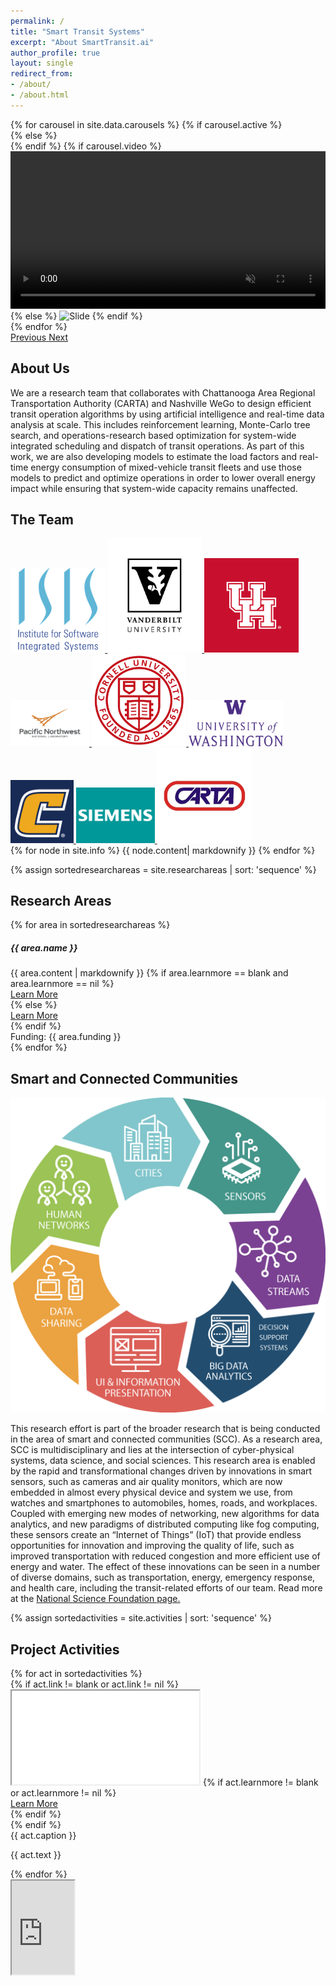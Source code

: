 ```yaml
---
permalink: /
title: "Smart Transit Systems"
excerpt: "About SmartTransit.ai"
author_profile: true
layout: single
redirect_from:
- /about/
- /about.html
---
```


  <div class="containerh-100 d-flex justify-content-center">
    <div class="row">
      <div class="col-lg-12 col-xl-11 col-sm-12 mx-auto">
        <div id="carouselData" class="carousel slide carousel-fade"
          data-ride="carousel" data-interval=8000>
          <div class="carousel-inner">
            {% for carousel in site.data.carousels %}
            {% if carousel.active %}
            <div class="carousel-item active align-items-center">
              {% else %}
              <div class="carousel-item align-items-center">
                {% endif %}
                {% if carousel.video %}
                <video id="videoBanner" width="100%" loading="lazy" class="d-block w-100 p-0 m-0" autoplay
                  loop muted>
                  <source src="{{ carousel.video }}" type="video/mp4" />
                </video>
                {% else %}
                <img class="d-block w-100 p-0 m-0" loading="lazy" src="{{ carousel.image }}"
                  alt="Slide">
                {% endif %}
              </div>
              {% endfor %}
            </div>
            <a class="carousel-control-prev" href="#carouselData" role="button"
              data-slide="prev">
              <span class="carousel-control-prev-icon" aria-hidden="true"></span>
              <span class="sr-only">Previous</span>
            </a>
            <a class="carousel-control-next" href="#carouselData" role="button"
              data-slide="next">
              <span class="carousel-control-next-icon" aria-hidden="true"></span>
              <span class="sr-only">Next</span>
            </a>
          </div>
        </div>
      </div>
    </div>
  
  <section class="content-section" id="aboutus">
    <div class="content-section-heading text-center">
      <h2 class="mdc-typography--headline2 text-center m-0 p-0">About Us</h2>
    </div>
    <div class="container-fluid p-2 m-2">
        We are a research team that collaborates with Chattanooga Area Regional Transportation Authority (CARTA) and Nashville WeGo to design
            efficient transit operation algorithms by using artificial intelligence and
            real-time data analysis at scale. This includes reinforcement
            learning, Monte-Carlo tree search, and operations-research based
            optimization for system-wide integrated scheduling and dispatch of
            transit operations. As part of this work, we are also developing
            models to estimate the load factors and real-time energy consumption
            of mixed-vehicle transit fleets and use those models to predict and
            optimize operations in order to lower overall energy impact while
            ensuring that system-wide capacity remains unaffected.
      </div>
  </section>

  <!-- About -->
  <section class="content-section bg-light text-center" id="team">
    <div class="content-section-heading text-center">
      <h2 class="mdc-typography--headline2 text-center m-0 p-0">The Team</h2>
    </div>
    <div class="container-fluid p-0 m-0 mx-auto">
      <div class="row p-1 m-1">
        <div class="col-lg-4 col-xl-3 p-0 ml-3 my-auto mx-auto">
            <a href="https://www.isis.vanderbilt.edu/"><img class="m-0 p-0 d-inline-flex" width="30%" src="img/logos/isis.png" alt="isis vu image"> </a>    
          <a href="https://www.vanderbilt.edu/"><img class="m-0 p-0 mr-2 d-inline-flex" width="30%" src="img/logos/vu.jpg" alt="vu image">    </a>  
          <a href="https://www.uh.edu/"><img class="m-0 p-0  mr-2 d-inline-flex" width="30%" src="img/logos/uh.png" alt="uh image">  </a>    
            <a href="https://www.pnnl.gov/"> <img class="m-0 p-0  mr-2 d-inline-flex" width="25%" src="img/logos/pnnl.png" alt="pnnl image">  </a> 
          <a href="https://www.cornell.edu/"><img class="m-0 p-0 mr-2 d-inline-flex" width="30%" src="img/logos/cornell.gif" alt="cornell image">  </a>    
         <a href="https://www.washington.edu/about/?utm_source=whitebar&utm_medium=click&utm_campaign=campuses&utm_term=seattle"> <img class="m-0 p-0  mr-2 d-inline-flex " width="30%" src="img/logos/uw.png" alt="uw image">   </a>   
          <a href="https://www.utc.edu/"><img class="m-0 p-0  mr-2 d-inline-flex " width="20%" src="img/logos/utc.png" alt="utc image">   </a> 
         <a href="https://new.siemens.com/us/en/company/siemens-in-the-usa/princeton.html"> <img class="m-0 p-0  mr-2 d-inline-flex" width="25%" src="img/logos/siemens.jpg" alt="siemens image">    </a>     
           <a href="http://www.carta-bus.org/">   <img class="m-0 p-0 mr-2 d-inline-flex" width="30%" src="img/logos/carta.jpeg" alt="carta image">  </a> 
        </div>
        <div class="col-lg-7 col-xl-8 p-0 m-0 mx-auto">
          {% for node in site.info %}
          {{ node.content| markdownify }}
          {% endfor %}
        </div>
      </div>
    </div>
    <!-- <div class="text-center">    
          <a class="btn btn-dark  js-scroll-trigger" href="#research">Research Areas</a></div> -->
  </section>

  <!-- Research Areas -->
  {% assign sortedresearchareas = site.researchareas | sort: 'sequence' %}
  <section class="content-section" id="research">
    <div class="content-section-heading text-center">
      <h2 class="mdc-typography--headline2 p-2 text-center m-0 p-0">Research
        Areas</h2>
    </div>
    <div class="row">
      {% for area in sortedresearchareas %}
      <div class="col-xl-4 d-flex align-items-stretch">
        <div class="card bg-secondary text-white border-1 m-2 ">
          <h5 class="card-header text-center">{{ area.name }}</h5>
          <div class="card-body d-flex flex-column">
            {{ area.content | markdownify }}
            {% if area.learnmore == blank and area.learnmore == nil %}
            <div class="text-center"><a class="align-self-end btn btn-dark  js-scroll-trigger"
                href="#research">Learn More</a></div>
            {% else %}
            <div class="text-center align-bottom"><a class="align-self-end btn btn-dark  js-scroll-trigger"
                href="{{ area.learnmore }}">Learn More</a></div>
            {% endif %}
          </div>
          <div class="card-footer text-white text-center">Funding: {{
            area.funding }}</div>
        </div>
      </div>
      {% endfor %}
    </div>
  </section>

  
 

 
  <section class="content-section bg-light" id="scc">
    <div class="content-section-heading text-center">
   <h2 class="mdc-typography--headline2 text-center mb-1 pb-1">Smart and Connected Communities</h2>
    </div>
    <div class="container-fluid p-1 m-1">
      <div class="row p-0 m-0">
        <div class="col-lg-4 col-xl-3 p-0 ml-xl-3 my-auto mx-auto">
            <img class="m-0 p-0 d-inline-flex" src="img/smartcities.png" alt="scopelab image">   
        </div>
        <div class="col-lg-7 col-xl-8 p-0 m-0 mx-auto">
   <p class="card-text text-justify   mr-4"> This research effort is part of the broader research that is being conducted in the area of smart and connected communities (SCC). As a research area, SCC is multidisciplinary and lies at the intersection of cyber-physical systems, data science, and social sciences. This research area is enabled by the rapid and transformational changes driven by innovations in smart sensors, such as cameras and air quality monitors, which are now embedded in almost
every physical device and system we use, from watches and smartphones to automobiles,
homes, roads, and workplaces. Coupled with emerging new modes of networking, new
algorithms for data analytics, and new paradigms of distributed computing like fog computing,
these sensors create an “Internet of Things” (IoT) that provide endless opportunities for
innovation and improving the quality of life, such as improved transportation with reduced
congestion and more efficient use of energy and water. The effect of these innovations can be seen in a number of diverse domains, such as transportation, energy, emergency response, and health care, including the transit-related efforts of our team.
Read more at the <a href="https://www.nsf.gov/cise/scc/">National Science Foundation page.</a> </p>
        </div>
      </div>
    </div>
    <!-- <div class="text-center">    
          <a class="btn btn-dark  js-scroll-trigger" href="#research">Research Areas</a></div> -->
  </section>

  <!-- Portfolio -->
  {% assign sortedactivities = site.activities | sort: 'sequence' %}
  <section class="content-section " id="activities">
    <div class="container-fluid">
      <div class="content-section-heading text-center">
        <h2 class="mdc-typography--headline2 p-2 text-center m-0 p-0">Project
          Activities</h2>
      </div>
      <div class="row no-gutters justify-content-center">
        {% for act in sortedactivities %}
        <div class="col-lg-6 col-xl-5 p-xl-3 m-xl-3">
          {% if act.link != blank or act.link != nil %}
          <div class="embed-responsive embed-responsive-16by9">
            <iframe class="embed-responsive-item" src="{{ act.link }}"></iframe>
            {% if act.learnmore != blank or act.learnmore != nil %}
            <div class="text-center"><a class="btn btn-dark js-scroll-trigger"
                href="{{ act.learnmore }}">Learn More</a></div>
            {% endif %}
          </div>
          {% endif %}
          <div class="caption text-center">
            <div class="caption-content">
              <div class="h2">{{ act.caption }}</div>
              <p class="mb-0">{{ act.text }}</p>
            </div>
          </div>
        </div>
        {% endfor %}
      </div>
    </div>
  </section>



  <!-- Map -->
  <div id="contact" class="map">
    <iframe
      src="https://www.google.com/maps/d/embed?mid=1ZnAR4JdHNF5K3rW9cICXqBGuvwmchIy9&hl=en"
      width="100vw"></iframe>
  </div>
